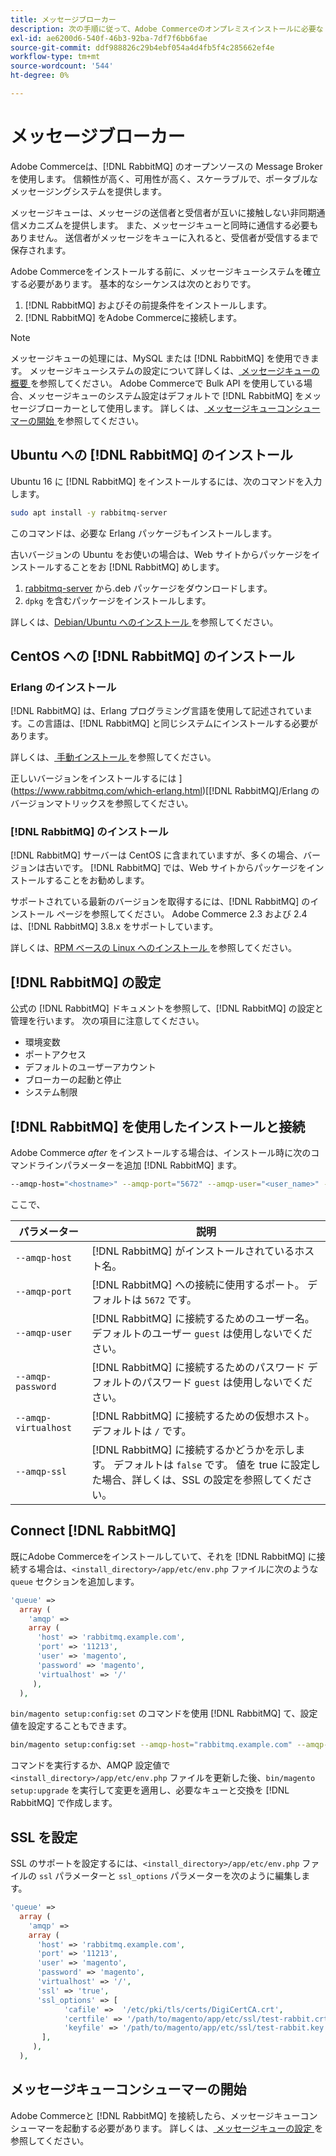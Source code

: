 ```yaml
---
title: メッセージブローカー
description: 次の手順に従って、Adobe Commerceのオンプレミスインストールに必要な Message Broker ソフトウェア（ [!DNL RabbitMQ] など）をインストールして設定します。
exl-id: ae6200d6-540f-46b3-92ba-7df7f6bb6fae
source-git-commit: ddf988826c29b4ebf054a4d4fb5f4c285662ef4e
workflow-type: tm+mt
source-wordcount: '544'
ht-degree: 0%

---
```


# メッセージブローカー

Adobe Commerceは、[!DNL RabbitMQ] のオープンソースの Message Broker を使用します。 信頼性が高く、可用性が高く、スケーラブルで、ポータブルなメッセージングシステムを提供します。

メッセージキューは、メッセージの送信者と受信者が互いに接触しない非同期通信メカニズムを提供します。 また、メッセージキューと同時に通信する必要もありません。 送信者がメッセージをキューに入れると、受信者が受信するまで保存されます。

Adobe Commerceをインストールする前に、メッセージキューシステムを確立する必要があります。 基本的なシーケンスは次のとおりです。

1. [!DNL RabbitMQ] およびその前提条件をインストールします。
1. [!DNL RabbitMQ] をAdobe Commerceに接続します。

>[!NOTE]
>
>メッセージキューの処理には、MySQL または [!DNL RabbitMQ] を使用できます。 メッセージキューシステムの設定について詳しくは、[ メッセージキューの概要 ](https://developer.adobe.com/commerce/php/development/components/message-queues/) を参照してください。 Adobe Commerceで Bulk API を使用している場合、メッセージキューのシステム設定はデフォルトで [!DNL RabbitMQ] をメッセージブローカーとして使用します。 詳しくは、[ メッセージキューコンシューマーの開始 ](../../configuration/cli/start-message-queues.md) を参照してください。

## Ubuntu への [!DNL RabbitMQ] のインストール

Ubuntu 16 に [!DNL RabbitMQ] をインストールするには、次のコマンドを入力します。

```bash
sudo apt install -y rabbitmq-server
```

このコマンドは、必要な Erlang パッケージもインストールします。

古いバージョンの Ubuntu をお使いの場合は、Web サイトからパッケージをインストールすることをお [!DNL RabbitMQ] めします。

1. [rabbitmq-server](https://www.rabbitmq.com/download.html) から.deb パッケージをダウンロードします。
1. `dpkg` を含むパッケージをインストールします。

詳しくは、[Debian/Ubuntu へのインストール ](https://www.rabbitmq.com/install-debian.html) を参照してください。

## CentOS への [!DNL RabbitMQ] のインストール

### Erlang のインストール

[!DNL RabbitMQ] は、Erlang プログラミング言語を使用して記述されています。この言語は、[!DNL RabbitMQ] と同じシステムにインストールする必要があります。

詳しくは、[ 手動インストール ](https://www.erlang-solutions.com/downloads/) を参照してください。

正しいバージョンをインストールするには ](https://www.rabbitmq.com/which-erlang.html)[[!DNL RabbitMQ]/Erlang のバージョンマトリックスを参照してください。

### [!DNL RabbitMQ] のインストール

[!DNL RabbitMQ] サーバーは CentOS に含まれていますが、多くの場合、バージョンは古いです。 [!DNL RabbitMQ] では、Web サイトからパッケージをインストールすることをお勧めします。

サポートされている最新のバージョンを取得するには、[!DNL RabbitMQ] のインストール ページを参照してください。 Adobe Commerce 2.3 および 2.4 は、[!DNL RabbitMQ] 3.8.x をサポートしています。

詳しくは、[RPM ベースの Linux へのインストール ](https://www.rabbitmq.com/install-rpm.html) を参照してください。

## [!DNL RabbitMQ] の設定

公式の [!DNL RabbitMQ] ドキュメントを参照して、[!DNL RabbitMQ] の設定と管理を行います。 次の項目に注意してください。

* 環境変数
* ポートアクセス
* デフォルトのユーザーアカウント
* ブローカーの起動と停止
* システム制限

## [!DNL RabbitMQ] を使用したインストールと接続

Adobe Commerce _after_ をインストールする場合は、インストール時に次のコマンドラインパラメーターを追加 [!DNL RabbitMQ] ます。

```bash
--amqp-host="<hostname>" --amqp-port="5672" --amqp-user="<user_name>" --amqp-password="<password>" --amqp-virtualhost="/"
```

ここで、

| パラメーター | 説明 |
|--- |--- |
| `--amqp-host` | [!DNL RabbitMQ] がインストールされているホスト名。 |
| `--amqp-port` | [!DNL RabbitMQ] への接続に使用するポート。 デフォルトは `5672` です。 |
| `--amqp-user` | [!DNL RabbitMQ] に接続するためのユーザー名。 デフォルトのユーザー `guest` は使用しないでください。 |
| `--amqp-password` | [!DNL RabbitMQ] に接続するためのパスワード デフォルトのパスワード `guest` は使用しないでください。 |
| `--amqp-virtualhost` | [!DNL RabbitMQ] に接続するための仮想ホスト。 デフォルトは `/` です。 |
| `--amqp-ssl` | [!DNL RabbitMQ] に接続するかどうかを示します。 デフォルトは `false` です。 値を true に設定した場合、詳しくは、SSL の設定を参照してください。 |

## Connect [!DNL RabbitMQ]

既にAdobe Commerceをインストールしていて、それを [!DNL RabbitMQ] に接続する場合は、`<install_directory>/app/etc/env.php` ファイルに次のような `queue` セクションを追加します。

```php
'queue' =>
  array (
    'amqp' =>
    array (
      'host' => 'rabbitmq.example.com',
      'port' => '11213',
      'user' => 'magento',
      'password' => 'magento',
      'virtualhost' => '/'
     ),
  ),
```

`bin/magento setup:config:set` のコマンドを使用 [!DNL RabbitMQ] て、設定値を設定することもできます。

```bash
bin/magento setup:config:set --amqp-host="rabbitmq.example.com" --amqp-port="11213" --amqp-user="magento" --amqp-password="magento" --amqp-virtualhost="/"
```

コマンドを実行するか、AMQP 設定値で `<install_directory>/app/etc/env.php` ファイルを更新した後、`bin/magento setup:upgrade` を実行して変更を適用し、必要なキューと交換を [!DNL RabbitMQ] で作成します。

## SSL を設定

SSL のサポートを設定するには、`<install_directory>/app/etc/env.php` ファイルの `ssl` パラメーターと `ssl_options` パラメーターを次のように編集します。

```php
'queue' =>
  array (
    'amqp' =>
    array (
      'host' => 'rabbitmq.example.com',
      'port' => '11213',
      'user' => 'magento',
      'password' => 'magento',
      'virtualhost' => '/',
      'ssl' => 'true',
      'ssl_options' => [
            'cafile' =>  '/etc/pki/tls/certs/DigiCertCA.crt',
            'certfile' => '/path/to/magento/app/etc/ssl/test-rabbit.crt',
            'keyfile' => '/path/to/magento/app/etc/ssl/test-rabbit.key'
       ],
     ),
  ),
```

## メッセージキューコンシューマーの開始

Adobe Commerceと [!DNL RabbitMQ] を接続したら、メッセージキューコンシューマーを起動する必要があります。 詳しくは、[ メッセージキューの設定 ](../../configuration/cli/start-message-queues.md) を参照してください。
